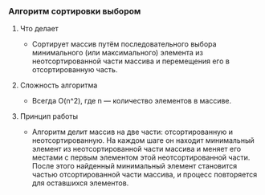 
### Алгоритм сортировки выбором

1. Что делает
	- Сортирует массив путём последовательного выбора минимального (или максимального) элемента из неотсортированной части массива и перемещения его в отсортированную часть.

2. Сложность алгоритма
	- Всегда O(n^2), где n — количество элементов в массиве.

3. Принцип работы
	- Алгоритм делит массив на две части: отсортированную и неотсортированную. На каждом шаге он находит минимальный элемент из неотсортированной части массива и меняет его местами с первым элементом этой неотсортированной части. После этого найденный минимальный элемент становится частью отсортированной части массива, и процесс повторяется для оставшихся элементов.
